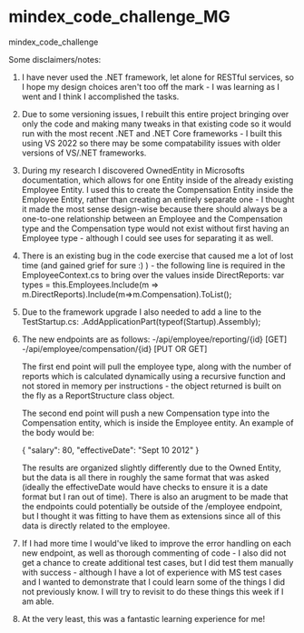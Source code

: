 # mindex_code_challenge_MG
mindex_code_challenge

Some disclaimers/notes:

1) I have never used the .NET framework, let alone for RESTful services, so I hope my design choices aren't too off the mark - I was learning as I went and I think I accomplished the tasks.
2) Due to some versioning issues, I rebuilt this entire project bringing over only the code and making many tweaks in that existing code so it would run with the most recent .NET and .NET Core frameworks - I built this using VS 2022 so there may be some compatability issues with older versions of VS/.NET frameworks.
3) During my research I discovered OwnedEntity in Microsofts documentation, which allows for one Entity inside of the already existing Employee Entity.  I used this to create the Compensation Entity inside the Employee Entity, rather than creating an entirely separate one - I thought it made the most sense design-wise because there should always be a one-to-one relationship between an Employee and the Compensation type and the Compensation type would not exist without first having an Employee type - although I could see uses for separating it as well.
4) There is an existing bug in the code exercise that caused me a lot of lost time (and gained grief for sure :) ) - the following line is required in the EmployeeContext.cs to bring over the values inside DirectReports:
  var types = this.Employees.Include(m => m.DirectReports).Include(m=>m.Compensation).ToList();
5) Due to the framework upgrade I also needed to add a line to the TestStartup.cs:
            .AddApplicationPart(typeof(Startup).Assembly);

6) The new endpoints are as follows:
    -/api/employee/reporting/{id} [GET]
    -/api/employee/compensation/{id} [PUT OR GET]
    
   The first end point will pull the employee type, along with the number of reports which is calculated dynamically using a recursive function and not stored in memory per instructions - the object returned is built on the fly as a ReportStructure class object.
   
   The second end point will push a new Compensation type into the Compensation entity, which is inside the Employee entity.  An example of the body would be:
   
   {
    "salary": 80,
    "effectiveDate": "Sept 10 2012"
    }
   
   The results are organized slightly differently due to the Owned Entity, but the data is all there in roughly the same format that was asked (ideally the effectiveDate would have checks to ensure it is a date format but I ran out of time).  There is also an arugment to be made that the endpoints could potentially be outside of the /employee endpoint, but I thought it was fitting to have them as extensions since all of this data is directly related to the employee.
   
 7) If I had more time I would've liked to improve the error handling on each new endpoint, as well as thorough commenting of code - I also did not get a chance to create additional test cases, but I did test them manually with success - although I have a lot of experience with MS test cases and I wanted to demonstrate that I could learn some of the things I did not previously know.  I will try to revisit to do these things this week if I am able.
 
 8) At the very least, this was a fantastic learning experience for me!
   
